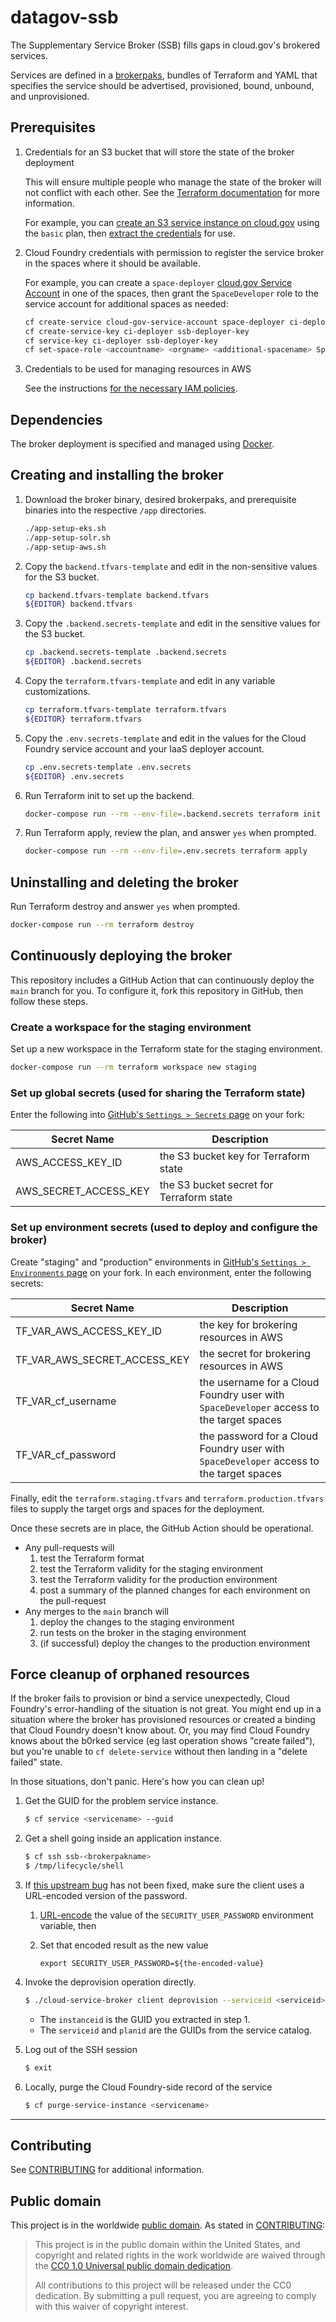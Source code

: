# datagov-ssb

The Supplementary Service Broker (SSB) fills gaps in cloud.gov's brokered
services.

Services are defined in a
[brokerpaks](https://github.com/pivotal/cloud-service-broker/blob/master/docs/brokerpak-intro.md),
bundles of Terraform and YAML that specifies the service should be advertised,
provisioned, bound, unbound, and unprovisioned.

## Prerequisites

1. Credentials for an S3 bucket that will store the state of the broker
   deployment

    This will ensure multiple people who manage the state of the broker will not
    conflict with each other. See the [Terraform
    documentation](https://www.terraform.io/docs/state/remote.html) for more
    information.

    For example, you can [create an S3 service instance on
    cloud.gov](https://cloud.gov/docs/services/s3/#how-to-create-an-instance)
    using the `basic` plan, then [extract the
    credentials](https://cloud.gov/docs/services/s3/#interacting-with-your-s3-bucket-from-outside-cloudgov)
    for use.

1. Cloud Foundry credentials with permission to register the service broker in the
   spaces where it should be available.

    For example, you can create a `space-deployer` [cloud.gov Service
    Account](https://cloud.gov/docs/services/cloud-gov-service-account/) in one
    of the spaces, then grant the `SpaceDeveloper` role to the service account for additional
    spaces as needed:

    ```bash
    cf create-service cloud-gov-service-account space-deployer ci-deployer
    cf create-service-key ci-deployer ssb-deployer-key
    cf service-key ci-deployer ssb-deployer-key
    cf set-space-role <accountname> <orgname> <additional-spacename> SpaceDeveloper
    ```

1. Credentials to be used for managing resources in AWS

    See the instructions [for the necessary IAM
    policies](https://github.com/cloudfoundry-incubator/cloud-service-broker/blob/master/docs/aws-installation.md#aws-service-credentials).

## Dependencies

The broker deployment is specified and managed using
[Docker](https://www.docker.com/products/docker-desktop).

## Creating and installing the broker

<!-- (TODO
Try to do this automatically with terraform... It seems possible with
github_release and github_actions_secret in the github_provider!) -->

1. Download the broker binary, desired brokerpaks, and prerequisite binaries
   into the respective `/app` directories.

    ```bash
    ./app-setup-eks.sh
    ./app-setup-solr.sh
    ./app-setup-aws.sh
    ```

1. Copy the `backend.tfvars-template` and edit in the non-sensitive values for the S3 bucket.

    ```bash
    cp backend.tfvars-template backend.tfvars
    ${EDITOR} backend.tfvars
    ```

1. Copy the `.backend.secrets-template` and edit in the sensitive values for the S3 bucket.

    ```bash
    cp .backend.secrets-template .backend.secrets
    ${EDITOR} .backend.secrets
    ```

1. Copy the `terraform.tfvars-template` and edit in any variable customizations.

    ```bash
    cp terraform.tfvars-template terraform.tfvars
    ${EDITOR} terraform.tfvars
    ```

1. Copy the `.env.secrets-template` and edit in the values for the Cloud
   Foundry service account and your IaaS deployer account.

    ```bash
    cp .env.secrets-template .env.secrets
    ${EDITOR} .env.secrets
    ```

1. Run Terraform init to set up the backend.

    ```bash
    docker-compose run --rm --env-file=.backend.secrets terraform init -backend-config=backend.tfvars
    ```

1. Run Terraform apply, review the plan, and answer `yes` when prompted.

    ```bash
    docker-compose run --rm --env-file=.env.secrets terraform apply
    ```

## Uninstalling and deleting the broker

Run Terraform destroy and answer `yes` when prompted.

```bash
docker-compose run --rm terraform destroy
```

## Continuously deploying the broker

This repository includes a GitHub Action that can continuously deploy the
`main` branch for you. To configure it, fork this repository in GitHub, then follow these steps.

### Create a workspace for the staging environment

Set up a new workspace in the Terraform state for the staging environment.

```bash
docker-compose run --rm terraform workspace new staging
```

### Set up global secrets (used for sharing the Terraform state)

Enter the following into [GitHub's `Settings > Secrets` page](/settings/secrets) on your fork:

| Secret Name | Description |
|-------------|-------------|
| AWS_ACCESS_KEY_ID | the S3 bucket key for Terraform state|
| AWS_SECRET_ACCESS_KEY | the S3 bucket secret for Terraform state |

### Set up environment secrets (used to deploy and configure the broker)

Create "staging" and "production" environments in [GitHub's `Settings > Environments` page](/settings/environments) on your fork. In each environment, enter the following secrets:

| Secret Name | Description |
|-------------|-------------|
| TF_VAR_AWS_ACCESS_KEY_ID | the key for brokering resources in AWS |
| TF_VAR_AWS_SECRET_ACCESS_KEY | the secret for brokering resources in AWS |
| TF_VAR_cf_username | the username for a Cloud Foundry user with `SpaceDeveloper` access to the target spaces |
| TF_VAR_cf_password | the password for a Cloud Foundry user with `SpaceDeveloper` access to the target spaces |

Finally, edit the `terraform.staging.tfvars` and `terraform.production.tfvars` files to supply the target orgs and spaces for the deployment.

Once these secrets are in place, the GitHub Action should be operational.

* Any pull-requests will
  1. test the Terraform format
  1. test the Terraform validity for the staging environment
  1. test the Terraform validity for the production environment
  1. post a summary of the planned changes for each environment on the pull-request
* Any merges to the `main` branch will
  1. deploy the changes to the staging environment
  1. run tests on the broker in the staging environment
  1. (if successful) deploy the changes to the production environment


## Force cleanup of orphaned resources

If the broker fails to provision or bind a service unexpectedly, Cloud Foundry's error-handling of the situation is not great. You might end up in a situation where the broker has provisioned resources or created a binding that Cloud Foundry doesn't know about. Or, you may find Cloud Foundry knows about the b0rked service (eg last operation shows "create failed"), but you're unable to `cf delete-service` without then landing in a "delete failed" state.

In those situations, don't panic. Here's how you can clean up!


1. Get the GUID for the problem service instance.

    ``` bash
    $ cf service <servicename> --guid
    ```

2. Get a shell going inside an application instance.

    ``` bash
    $ cf ssh ssb-<brokerpakname>
    $ /tmp/lifecycle/shell
    ```

3. If [this upstream bug](https://github.com/cloudfoundry-incubator/cloud-service-broker/issues/210) has not been fixed, make sure the client uses a URL-encoded version of the password.

    1. [URL-encode](https://www.google.com/search?q=url+encode) the value of the `SECURITY_USER_PASSWORD` environment variable, then

    2. Set that encoded result as the new value

           export SECURITY_USER_PASSWORD=${the-encoded-value}

4. Invoke the deprovision operation directly. 

    ``` bash
    $ ./cloud-service-broker client deprovision --serviceid <serviceid> --planid <planid> --instanceid <instanceid>
    ```

    * The `instanceid` is the GUID you extracted in step 1. 
    * The `serviceid` and `planid` are the GUIDs from the service catalog.

4. Log out of the SSH session

    ```bash
    $ exit
    ```

5. Locally, purge the Cloud Foundry-side record of the service

    ``` bash
    $ cf purge-service-instance <servicename>
    ```

---

## Contributing

See [CONTRIBUTING](CONTRIBUTING.md) for additional information.

## Public domain

This project is in the worldwide [public domain](LICENSE.md). As stated in
[CONTRIBUTING](CONTRIBUTING.md):

> This project is in the public domain within the United States, and copyright
> and related rights in the work worldwide are waived through the [CC0 1.0
> Universal public domain
> dedication](https://creativecommons.org/publicdomain/zero/1.0/).
>
> All contributions to this project will be released under the CC0 dedication.
> By submitting a pull request, you are agreeing to comply with this waiver of
> copyright interest.
